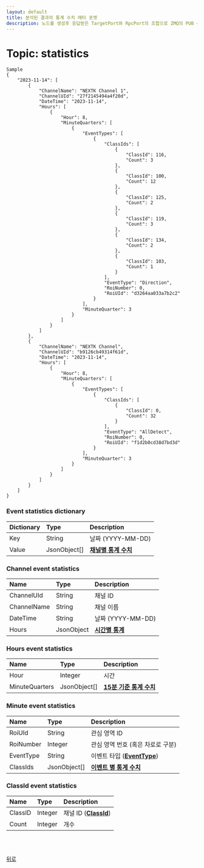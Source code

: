 ```yaml
---
layout: default
title: 분석된 결과의 통계 수치 메타 포멧
description: 노드를 생성후 응답받은 TargetPort와 RpcPort의 조합으로 ZMQ의 PUB – SUB 방식으로 Subscribe하여 수신할 수 있습니다.<br>최대 7 일의 통계 데이터를 수신 할 수 있습니다.
---
```


# **Topic: statistics**

```
Sample
{
    "2023-11-14": [
        {
            "ChannelName": "NEXTK Channel 1",
            "ChannelUId": "27f2145494a4f20d",
            "DateTime": "2023-11-14",
            "Hours": [
                {
                    "Hour": 8,
                    "MinuteQuarters": [
                        {
                            "EventTypes": [
                                {
                                    "ClassIds": [
                                        {
                                            "ClassId": 116,
                                            "Count": 3
                                        },
                                        {
                                            "ClassId": 100,
                                            "Count": 12
                                        },
                                        {
                                            "ClassId": 125,
                                            "Count": 2
                                        },
                                        {
                                            "ClassId": 119,
                                            "Count": 3
                                        },
                                        {
                                            "ClassId": 134,
                                            "Count": 2
                                        },
                                        {
                                            "ClassId": 103,
                                            "Count": 1
                                        }
                                    ],
                                    "EventType": "Direction",
                                    "RoiNumber": 0,
                                    "RoiUId": "d3264aa033a7b2c2"
                                }
                            ],
                            "MinuteQuarter": 3
                        }
                    ]
                }
            ]
        },
        {
            "ChannelName": "NEXTK Channel",
            "ChannelUId": "b9126cb49314f61d",
            "DateTime": "2023-11-14",
            "Hours": [
                {
                    "Hour": 8,
                    "MinuteQuarters": [
                        {
                            "EventTypes": [
                                {
                                    "ClassIds": [
                                        {
                                            "ClassId": 0,
                                            "Count": 32
                                        }
                                    ],
                                    "EventType": "AllDetect",
                                    "RoiNumber": 0,
                                    "RoiUId": "f1d2b0cd38d7bd3d"
                                }
                            ],
                            "MinuteQuarter": 3
                        }
                    ]
                }
            ]
        }
    ]
}
```

### Event statistics dictionary

| Dictionary | Type | Description |
| :---- | :---- |:---- |
| Key | String | 날짜 (YYYY-MM-DD) |
| Value | JsonObject[] | **[채널별 통계 수치](#channel-event-statistics)**  |


### Channel event statistics

| Name | Type | Description |
| :---- | :---- |:---- |
| ChannelUId | String | 채널 ID |
| ChannelName | String | 채널 이름 |
| DateTime | String | 날짜 (YYYY-MM-DD) |
| Hours | JsonObject | **[시간별 통계](#hours-event-statistics)** |


### Hours event statistics

| Name | Type | Description |
| :---- | :---- |:---- |
| Hour | Integer | 시간 |
| MinuteQuarters | JsonObject[] | **[15분 기준 통계 수치](#minute-event-statistics)** |


### Minute event statistics

| Name | Type | Description |
| :---- | :---- |:---- |
| RoiUId | String | 관심 영역 ID |
| RoiNumber | Integer | 관심 영역 번호 (혹은 차로로 구분) |
| EventType | String | 이벤트 타입 (**[EventType](../api/v2/common/models.html/#eventtype)**) |
| ClassIds | JsonObject[] | **[이벤트 별 통계 수치](#classid-event-statistics)** |

### ClassId event statistics

| Name | Type | Description |
| :---- | :---- |:---- |
| ClassID | Integer | 채널 ID (**[ClassId](../api/v2/common/models.html/#classid)**) |
| Count | Integer | 개수 |

<br><br>

[뒤로](../../../index.html)